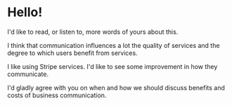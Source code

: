 # Hello!

I'd like to read, or listen to, more words of yours about this.

I think that communication influences a lot the quality of services and the degree to which users benefit from services.

I like using Stripe services. I'd like to see some improvement in how they communicate.

I'd gladly agree with you on when and how we should discuss benefits and costs of business communication.
